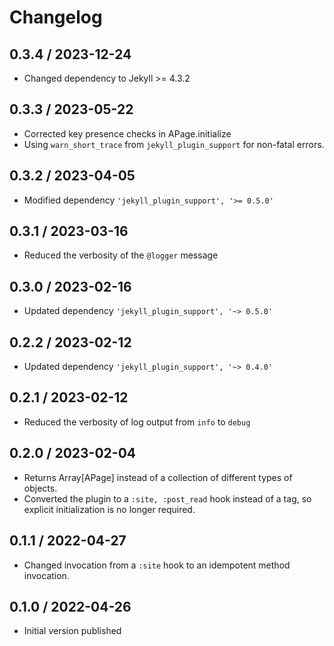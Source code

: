 # Changelog

## 0.3.4 / 2023-12-24

* Changed dependency to Jekyll >= 4.3.2


## 0.3.3 / 2023-05-22

* Corrected key presence checks in APage.initialize
* Using `warn_short_trace` from `jekyll_plugin_support` for non-fatal errors.


## 0.3.2 / 2023-04-05

* Modified dependency `'jekyll_plugin_support', '>= 0.5.0'`


## 0.3.1 / 2023-03-16

* Reduced the verbosity of the `@logger` message

## 0.3.0 / 2023-02-16

* Updated dependency `'jekyll_plugin_support', '~> 0.5.0'`

## 0.2.2 / 2023-02-12

* Updated dependency `'jekyll_plugin_support', '~> 0.4.0'`


## 0.2.1 / 2023-02-12

* Reduced the verbosity of log output from `info` to `debug`


## 0.2.0 / 2023-02-04

* Returns Array[APage] instead of a collection of different types of objects.
* Converted the plugin to a `:site, :post_read` hook instead of a tag,
    so explicit initialization is no longer required.


## 0.1.1 / 2022-04-27

* Changed invocation from a `:site` hook to an idempotent method invocation.


## 0.1.0 / 2022-04-26

* Initial version published
